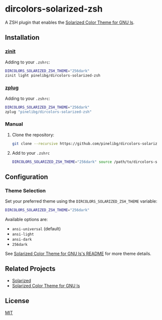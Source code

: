 # dircolors-solarized-zsh

A ZSH plugin that enables the [Solarized Color Theme for GNU ls](https://github.com/seebi/dircolors-solarized).

## Installation

### [zinit](https://github.com/zdharma-continuum/zinit)

Adding to your `.zshrc`:

```sh
DIRCOLORS_SOLARIZED_ZSH_THEME="256dark"
zinit light pinelibg/dircolors-solarized-zsh
```

### [zplug](https://github.com/zplug/zplug)

Adding to your `.zshrc`:

```sh
DIRCOLORS_SOLARIZED_ZSH_THEME="256dark"
zplug "pinelibg/dircolors-solarized-zsh"
```

### Manual

1. Clone the repository:

    ```sh
    git clone --recursive https://github.com/pinelibg/dircolors-solarized-zsh
    ```

2. Add to your `.zshrc`

    ```sh
    DIRCOLORS_SOLARIZED_ZSH_THEME="256dark" source /path/to/dircolors-solarized-zsh/dircolors-solarized-zsh.zsh
    ```

## Configuration

### Theme Selection

Set your preferred theme using the `DIRCOLORS_SOLARIZED_ZSH_THEME` variable:

```sh
DIRCOLORS_SOLARIZED_ZSH_THEME="256dark"
```

Available options are:

- `ansi-universal` (default)
- `ansi-light`
- `ansi-dark`
- `256dark`

See [Solarized Color Theme for GNU ls's README](https://github.com/seebi/dircolors-solarized/blob/master/README.md) for more theme details.

## Related Projects

- [Solarized](https://ethanschoonover.com/solarized/)
- [Solarized Color Theme for GNU ls](https://github.com/seebi/dircolors-solarized)

## License

[MIT](LICENSE)
